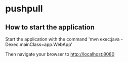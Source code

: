 pushpull
==========

## How to start the application
Start the application with the command 'mvn exec:java -Dexec.mainClass=app.WebApp'

Then navigate your browser to <a href='http://localhost:8080'>http://localhost:8080</a>




